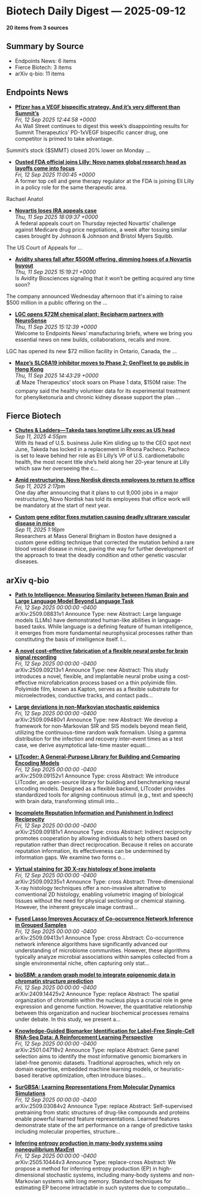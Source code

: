 # Biotech Daily Digest — 2025-09-12

**20 items from 3 sources**

## Summary by Source

- Endpoints News: 6 items
- Fierce Biotech: 3 items
- arXiv q-bio: 11 items


## Endpoints News

- **[Pfizer has a VEGF bispecific strategy. And it’s very different than Summit’s](https://endpoints.news/pfizer-has-a-vegf-bispecific-strategy-and-its-very-different-than-summits/)**  
  _Fri, 12 Sep 2025 12:44:58 +0000_  
  As Wall Street continues to digest this week’s disappointing results for Summit Therapeutics’ PD-1xVEGF bispecific cancer drug, one competitor is primed to take advantage.

 Summit’s stock {$SMMT} closed 20% lower on Monday ...

- **[Ousted FDA official joins Lilly; Novo names global research head as layoffs come into focus](https://endpoints.news/ousted-fda-official-joins-lilly-novo-names-global-research-head-as-layoffs-come-into-focus/)**  
  _Fri, 12 Sep 2025 11:00:45 +0000_  
  A former top cell and gene therapy regulator at the FDA is joining Eli Lilly in a policy role for the same therapeutic area.

 Rachael Anatol

- **[Novartis loses IRA appeals case](https://endpoints.news/novartis-loses-ira-appeals-case/)**  
  _Thu, 11 Sep 2025 18:09:37 +0000_  
  A federal appeals court on Thursday rejected Novartis’ challenge against Medicare drug price negotiations, a week after tossing similar cases brought by Johnson & Johnson and Bristol Myers Squibb.

 The US Court of Appeals for ...

- **[Avidity shares fall after $500M offering, dimming hopes of a Novartis buyout](https://endpoints.news/avidity-shares-fall-after-500m-offering-dimming-hopes-of-a-novartis-buyout/)**  
  _Thu, 11 Sep 2025 15:19:21 +0000_  
  Is Avidity Biosciences signaling that it won’t be getting acquired any time soon?

 The company announced Wednesday afternoon that it's aiming to raise $500 million in a public offering on the ...

- **[LGC opens $72M chemical plant; Recipharm partners with NeuroSense](https://endpoints.news/lgc-opens-72m-chemical-plant-recipharm-partners-with-neurosense/)**  
  _Thu, 11 Sep 2025 15:12:39 +0000_  
  Welcome to Endpoints News’ manufacturing briefs, where we bring you essential news on new builds, collaborations, recalls and more.

 LGC has opened its new $72 million facility in Ontario, Canada, the ...

- **[Maze’s SLC6A19 inhibitor moves to Phase 2; GenFleet to go public in Hong Kong](https://endpoints.news/mazes-slc6a19-inhibitor-moves-to-phase-2-genfleet-to-go-public-in-hong-kong/)**  
  _Thu, 11 Sep 2025 14:43:29 +0000_  
  💰 Maze Therapeutics’ stock soars on Phase 1 data, $150M raise: The company said the healthy volunteer data for its experimental treatment for phenylketonuria and chronic kidney disease support the plan ...


## Fierce Biotech

- **[<a href="https://www.fiercebiotech.com/biotech/chutes-ladders-takeda-taps-longtime-lilly-exec-us-head" hreflang="en">Chutes &amp; Ladders—Takeda taps longtime Lilly exec as US head</a>](https://www.fiercebiotech.com/biotech/chutes-ladders-takeda-taps-longtime-lilly-exec-us-head)**  
  _Sep 11, 2025 4:55pm_  
  With its head of U.S. business Julie Kim sliding up to the CEO spot next June, Takeda has locked in a replacement in Rhona Pacheco. Pacheco is set to leave behind her role as Eli Lilly’s VP of U.S. cardiometabolic health, the most recent title she’s held along her 20-year tenure at Lilly which saw her overseeing the c…

- **[<a href="https://www.fiercebiotech.com/pharma/amid-restructuring-novo-nordisk-orders-employees-return-office" hreflang="en">Amid restructuring, Novo Nordisk directs employees to return to office</a>](https://www.fiercebiotech.com/pharma/amid-restructuring-novo-nordisk-orders-employees-return-office)**  
  _Sep 11, 2025 2:17pm_  
  One day after announcing that it plans to cut 9,000 jobs in a major restructuring, Novo Nordisk has told its employees that office work will be mandatory at the start of next year.

- **[<a href="https://www.fiercebiotech.com/research/custom-gene-editor-fixes-mutation-causing-deadly-ultrarare-vascular-disease-mice" hreflang="en">Custom gene editor fixes mutation causing deadly ultrarare vascular disease in mice</a>](https://www.fiercebiotech.com/research/custom-gene-editor-fixes-mutation-causing-deadly-ultrarare-vascular-disease-mice)**  
  _Sep 11, 2025 1:16pm_  
  Researchers at Mass General Brigham in Boston have designed a custom gene editing technique that corrected the mutation behind a rare blood vessel disease in mice, paving the way for further development of the approach to treat the deadly condition and other genetic vascular diseases.


## arXiv q-bio

- **[Path to Intelligence: Measuring Similarity between Human Brain and Large Language Model Beyond Language Task](https://arxiv.org/abs/2509.08831)**  
  _Fri, 12 Sep 2025 00:00:00 -0400_  
  arXiv:2509.08831v1 Announce Type: new 
Abstract: Large language models (LLMs) have demonstrated human-like abilities in language-based tasks. While language is a defining feature of human intelligence, it emerges from more fundamental neurophysical processes rather than constituting the basis of intelligence itself. I…

- **[A novel cost-effective fabrication of a flexible neural probe for brain signal recording](https://arxiv.org/abs/2509.09213)**  
  _Fri, 12 Sep 2025 00:00:00 -0400_  
  arXiv:2509.09213v1 Announce Type: new 
Abstract: This study introduces a novel, flexible, and implantable neural probe using a cost-effective microfabrication process based on a thin polyimide film. Polyimide film, known as Kapton, serves as a flexible substrate for microelectrodes, conductive tracks, and contact pads…

- **[Large deviations in non-Markovian stochastic epidemics](https://arxiv.org/abs/2509.09480)**  
  _Fri, 12 Sep 2025 00:00:00 -0400_  
  arXiv:2509.09480v1 Announce Type: new 
Abstract: We develop a framework for non-Markovian SIR and SIS models beyond mean field, utilizing the continuous-time random walk formalism. Using a gamma distribution for the infection and recovery inter-event times as a test case, we derive asymptotical late-time master equati…

- **[LITcoder: A General-Purpose Library for Building and Comparing Encoding Models](https://arxiv.org/abs/2509.09152)**  
  _Fri, 12 Sep 2025 00:00:00 -0400_  
  arXiv:2509.09152v1 Announce Type: cross 
Abstract: We introduce LITcoder, an open-source library for building and benchmarking neural encoding models. Designed as a flexible backend, LITcoder provides standardized tools for aligning continuous stimuli (e.g., text and speech) with brain data, transforming stimuli into…

- **[Incomplete Reputation Information and Punishment in Indirect Reciprocity](https://arxiv.org/abs/2509.09181)**  
  _Fri, 12 Sep 2025 00:00:00 -0400_  
  arXiv:2509.09181v1 Announce Type: cross 
Abstract: Indirect reciprocity promotes cooperation by allowing individuals to help others based on reputation rather than direct reciprocation. Because it relies on accurate reputation information, its effectiveness can be undermined by information gaps. We examine two forms o…

- **[Virtual staining for 3D X-ray histology of bone implants](https://arxiv.org/abs/2509.09235)**  
  _Fri, 12 Sep 2025 00:00:00 -0400_  
  arXiv:2509.09235v1 Announce Type: cross 
Abstract: Three-dimensional X-ray histology techniques offer a non-invasive alternative to conventional 2D histology, enabling volumetric imaging of biological tissues without the need for physical sectioning or chemical staining. However, the inherent greyscale image contrast…

- **[Fused Lasso Improves Accuracy of Co-occurrence Network Inference in Grouped Samples](https://arxiv.org/abs/2509.09413)**  
  _Fri, 12 Sep 2025 00:00:00 -0400_  
  arXiv:2509.09413v1 Announce Type: cross 
Abstract: Co-occurrence network inference algorithms have significantly advanced our understanding of microbiome communities. However, these algorithms typically analyze microbial associations within samples collected from a single environmental niche, often capturing only stat…

- **[bioSBM: a random graph model to integrate epigenomic data in chromatin structure prediction](https://arxiv.org/abs/2409.14425)**  
  _Fri, 12 Sep 2025 00:00:00 -0400_  
  arXiv:2409.14425v2 Announce Type: replace 
Abstract: The spatial organization of chromatin within the nucleus plays a crucial role in gene expression and genome function. However, the quantitative relationship between this organization and nuclear biochemical processes remains under debate. In this study, we present a…

- **[Knowledge-Guided Biomarker Identification for Label-Free Single-Cell RNA-Seq Data: A Reinforcement Learning Perspective](https://arxiv.org/abs/2501.04718)**  
  _Fri, 12 Sep 2025 00:00:00 -0400_  
  arXiv:2501.04718v2 Announce Type: replace 
Abstract: Gene panel selection aims to identify the most informative genomic biomarkers in label-free genomic datasets. Traditional approaches, which rely on domain expertise, embedded machine learning models, or heuristic-based iterative optimization, often introduce biases…

- **[SurGBSA: Learning Representations From Molecular Dynamics Simulations](https://arxiv.org/abs/2509.03084)**  
  _Fri, 12 Sep 2025 00:00:00 -0400_  
  arXiv:2509.03084v2 Announce Type: replace 
Abstract: Self-supervised pretraining from static structures of drug-like compounds and proteins enable powerful learned feature representations. Learned features demonstrate state of the art performance on a range of predictive tasks including molecular properties, structure…

- **[Inferring entropy production in many-body systems using nonequilibrium MaxEnt](https://arxiv.org/abs/2505.10444)**  
  _Fri, 12 Sep 2025 00:00:00 -0400_  
  arXiv:2505.10444v3 Announce Type: replace-cross 
Abstract: We propose a method for inferring entropy production (EP) in high-dimensional stochastic systems, including many-body systems and non-Markovian systems with long memory. Standard techniques for estimating EP become intractable in such systems due to computatio…
